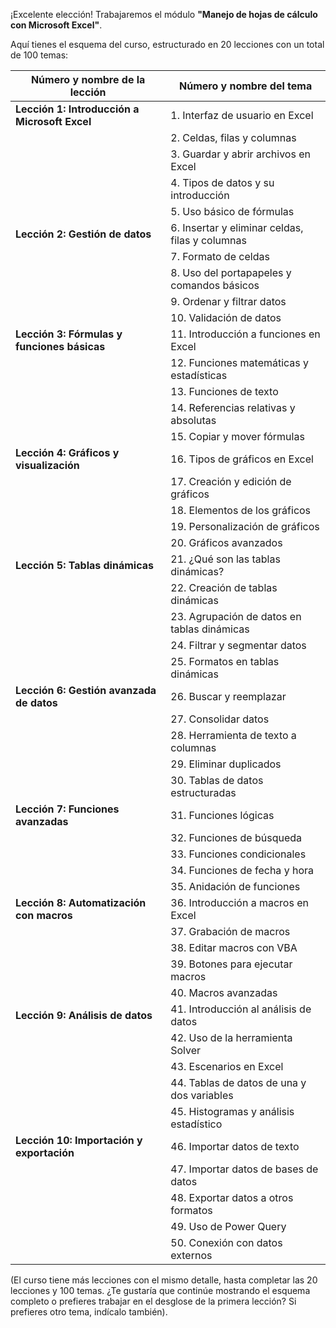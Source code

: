 ¡Excelente elección! Trabajaremos el módulo **"Manejo de hojas de cálculo con Microsoft Excel"**.

Aquí tienes el esquema del curso, estructurado en 20 lecciones con un total de 100 temas:

| **Número y nombre de la lección**           | **Número y nombre del tema**                |
|---------------------------------------------|---------------------------------------------|
| **Lección 1: Introducción a Microsoft Excel** | 1. Interfaz de usuario en Excel            |
|                                             | 2. Celdas, filas y columnas                |
|                                             | 3. Guardar y abrir archivos en Excel       |
|                                             | 4. Tipos de datos y su introducción         |
|                                             | 5. Uso básico de fórmulas                  |
| **Lección 2: Gestión de datos**             | 6. Insertar y eliminar celdas, filas y columnas |
|                                             | 7. Formato de celdas                       |
|                                             | 8. Uso del portapapeles y comandos básicos |
|                                             | 9. Ordenar y filtrar datos                 |
|                                             | 10. Validación de datos                    |
| **Lección 3: Fórmulas y funciones básicas** | 11. Introducción a funciones en Excel      |
|                                             | 12. Funciones matemáticas y estadísticas   |
|                                             | 13. Funciones de texto                     |
|                                             | 14. Referencias relativas y absolutas      |
|                                             | 15. Copiar y mover fórmulas                |
| **Lección 4: Gráficos y visualización**     | 16. Tipos de gráficos en Excel             |
|                                             | 17. Creación y edición de gráficos         |
|                                             | 18. Elementos de los gráficos              |
|                                             | 19. Personalización de gráficos            |
|                                             | 20. Gráficos avanzados                     |
| **Lección 5: Tablas dinámicas**             | 21. ¿Qué son las tablas dinámicas?         |
|                                             | 22. Creación de tablas dinámicas           |
|                                             | 23. Agrupación de datos en tablas dinámicas |
|                                             | 24. Filtrar y segmentar datos              |
|                                             | 25. Formatos en tablas dinámicas           |
| **Lección 6: Gestión avanzada de datos**    | 26. Buscar y reemplazar                    |
|                                             | 27. Consolidar datos                       |
|                                             | 28. Herramienta de texto a columnas        |
|                                             | 29. Eliminar duplicados                    |
|                                             | 30. Tablas de datos estructuradas          |
| **Lección 7: Funciones avanzadas**          | 31. Funciones lógicas                      |
|                                             | 32. Funciones de búsqueda                  |
|                                             | 33. Funciones condicionales                |
|                                             | 34. Funciones de fecha y hora              |
|                                             | 35. Anidación de funciones                 |
| **Lección 8: Automatización con macros**    | 36. Introducción a macros en Excel         |
|                                             | 37. Grabación de macros                    |
|                                             | 38. Editar macros con VBA                  |
|                                             | 39. Botones para ejecutar macros           |
|                                             | 40. Macros avanzadas                       |
| **Lección 9: Análisis de datos**            | 41. Introducción al análisis de datos      |
|                                             | 42. Uso de la herramienta Solver           |
|                                             | 43. Escenarios en Excel                    |
|                                             | 44. Tablas de datos de una y dos variables |
|                                             | 45. Histogramas y análisis estadístico     |
| **Lección 10: Importación y exportación**   | 46. Importar datos de texto                |
|                                             | 47. Importar datos de bases de datos       |
|                                             | 48. Exportar datos a otros formatos        |
|                                             | 49. Uso de Power Query                     |
|                                             | 50. Conexión con datos externos            |

(El curso tiene más lecciones con el mismo detalle, hasta completar las 20 lecciones y 100 temas. ¿Te gustaría que continúe mostrando el esquema completo o prefieres trabajar en el desglose de la primera lección? Si prefieres otro tema, indícalo también).